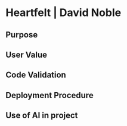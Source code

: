 # Heartfelt | David Noble

## Purpose

## User Value

## Code Validation

## Deployment Procedure

## Use of AI in project
